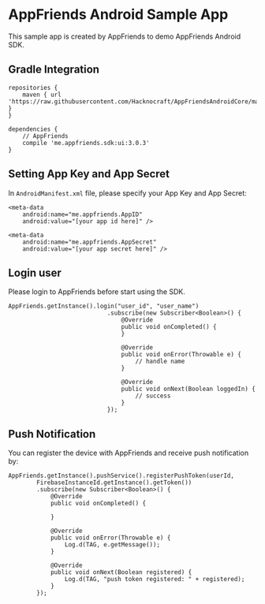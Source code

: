 # AppFriends Android Sample App
This sample app is created by AppFriends to demo AppFriends Android SDK.

## Gradle Integration
```
repositories {
    maven { url 'https://raw.githubusercontent.com/Hacknocraft/AppFriendsAndroidCore/master/' }
}

dependencies {
    // AppFriends
    compile 'me.appfriends.sdk:ui:3.0.3'
}
```

## Setting App Key and App Secret
In `AndroidManifest.xml` file, please specify your App Key and App Secret:
```
<meta-data
    android:name="me.appfriends.AppID"
    android:value="[your app id here]" />

<meta-data
    android:name="me.appfriends.AppSecret"
    android:value="[your app secret here]" />
```

## Login user
Please login to AppFriends before start using the SDK.
```
AppFriends.getInstance().login("user_id", "user_name")
                            .subscribe(new Subscriber<Boolean>() {
                                @Override
                                public void onCompleted() {
                                }

                                @Override
                                public void onError(Throwable e) {
                                    // handle name
                                }

                                @Override
                                public void onNext(Boolean loggedIn) {
                                    // success
                                }
                            });
  ```

## Push Notification
You can register the device with AppFriends and receive push notification by:
```
AppFriends.getInstance().pushService().registerPushToken(userId,
        FirebaseInstanceId.getInstance().getToken())
        .subscribe(new Subscriber<Boolean>() {
            @Override
            public void onCompleted() {

            }

            @Override
            public void onError(Throwable e) {
                Log.d(TAG, e.getMessage());
            }

            @Override
            public void onNext(Boolean registered) {
                Log.d(TAG, "push token registered: " + registered);
            }
        });
```
